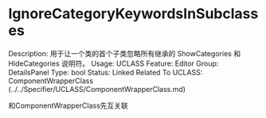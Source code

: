 # IgnoreCategoryKeywordsInSubclasses

Description: 用于让一个类的首个子类忽略所有继承的 ShowCategories 和 HideCategories 说明符。
Usage: UCLASS
Feature: Editor
Group: DetailsPanel
Type: bool
Status: Linked
Related To UCLASS: ComponentWrapperClass (../../Specifier/UCLASS/ComponentWrapperClass.md)

和ComponentWrapperClass先互关联